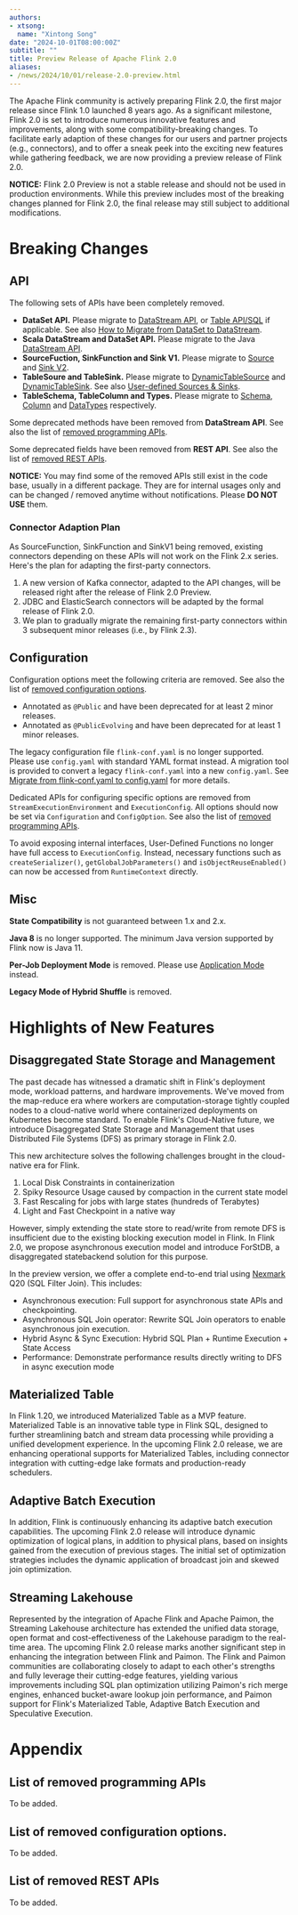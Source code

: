 ```yaml
---
authors:
- xtsong:
  name: "Xintong Song"
date: "2024-10-01T08:00:00Z"
subtitle: ""
title: Preview Release of Apache Flink 2.0
aliases:
- /news/2024/10/01/release-2.0-preview.html
---
```


The Apache Flink community is actively preparing Flink 2.0, the first major release since Flink 1.0 launched 8 years ago. As a significant milestone, Flink 2.0 is set to introduce numerous innovative features and improvements, along with some compatibility-breaking changes. To facilitate early adaption of these changes for our users and partner projects (e.g., connectors), and to offer a sneak peek into the exciting new features while gathering feedback, we are now providing a preview release of Flink 2.0.

**NOTICE:** Flink 2.0 Preview is not a stable release and should not be used in production environments. While this preview includes most of the breaking changes planned for Flink 2.0, the final release may still subject to additional modifications.

# Breaking Changes

## API

The following sets of APIs have been completely removed.
- **DataSet API.** Please migrate to [DataStream API](https://nightlies.apache.org/flink/flink-docs-master/docs/dev/datastream/overview/), or [Table API/SQL](https://nightlies.apache.org/flink/flink-docs-master/docs/dev/table/overview/) if applicable. See also [How to Migrate from DataSet to DataStream](https://nightlies.apache.org/flink/flink-docs-master/docs/dev/datastream/dataset_migration).
- **Scala DataStream and DataSet API.** Please migrate to the Java [DataStream API](https://nightlies.apache.org/flink/flink-docs-master/docs/dev/datastream/overview/).
- **SourceFuction, SinkFunction and Sink V1.** Please migrate to [Source](https://github.com/apache/flink/blob/master/flink-core/src/main/java/org/apache/flink/api/connector/source/Source.java) and [Sink V2](https://github.com/apache/flink/blob/master/flink-core/src/main/java/org/apache/flink/api/connector/sink2/Sink.java).
- **TableSoure and TableSink.** Please migrate to [DynamicTableSource](https://github.com/apache/flink/blob/master/flink-table/flink-table-common/src/main/java/org/apache/flink/table/connector/source/DynamicTableSource.java) and [DynamicTableSink](https://github.com/apache/flink/blob/master/flink-table/flink-table-common/src/main/java/org/apache/flink/table/connector/sink/DynamicTableSink.java). See also [User-defined Sources & Sinks](https://nightlies.apache.org/flink/flink-docs-master/docs/dev/table/sourcessinks/).
- **TableSchema, TableColumn and Types.** Please migrate to [Schema](https://github.com/apache/flink/blob/master/flink-table/flink-table-common/src/main/java/org/apache/flink/table/api/Schema.java), [Column](https://github.com/apache/flink/blob/master/flink-table/flink-table-common/src/main/java/org/apache/flink/table/catalog/Column.java) and [DataTypes](https://github.com/apache/flink/blob/master/flink-table/flink-table-common/src/main/java/org/apache/flink/table/api/DataTypes.java) respectively.

Some deprecated methods have been removed from **DataStream API**. See also the list of [removed programming APIs](#list-of-removed-programming-apis).

Some deprecated fields have been removed from **REST API**. See also the list of [removed REST APIs](#list-of-removed-rest-apis).

**NOTICE:** You may find some of the removed APIs still exist in the code base, usually in a different package. They are for internal usages only and can be changed / removed anytime without notifications. Please **DO NOT USE** them.

### Connector Adaption Plan

As SourceFunction, SinkFunction and SinkV1 being removed, existing connectors depending on these APIs will not work on the Flink 2.x series. Here's the plan for adapting the first-party connectors. 
1. A new version of Kafka connector, adapted to the API changes, will be released right after the release of Flink 2.0 Preview.
2. JDBC and ElasticSearch connectors will be adapted by the formal release of Flink 2.0.
3. We plan to gradually migrate the remaining first-party connectors within 3 subsequent minor releases (i.e., by Flink 2.3).

## Configuration

Configuration options meet the following criteria are removed. See also the list of [removed configuration options](#list-of-removed-configuration-options).
- Annotated as `@Public` and have been deprecated for at least 2 minor releases.
- Annotated as `@PublicEvolving` and have been deprecated for at least 1 minor releases.

The legacy configuration file `flink-conf.yaml` is no longer supported. Please use `config.yaml` with standard YAML format instead. A migration tool is provided to convert a legacy `flink-conf.yaml` into a new `config.yaml`. See [Migrate from flink-conf.yaml to config.yaml](https://nightlies.apache.org/flink/flink-docs-master/docs/deployment/config/#migrate-from-flink-confyaml-to-configyaml) for more details.

Dedicated APIs for configuring specific options are removed from `StreamExecutionEnvironment` and `ExecutionConfig`. All options should now be set via `Configuration` and `ConfigOption`. See also the list of [removed programming APIs](#list-of-removed-programming-apis).

To avoid exposing internal interfaces, User-Defined Functions no longer have full access to `ExecutionConfig`. Instead, necessary functions such as `createSerializer()`, `getGlobalJobParameters()` and `isObjectReuseEnabled()` can now be accessed from `RuntimeContext` directly.

## Misc

**State Compatibility** is not guaranteed between 1.x and 2.x. 

**Java 8** is no longer supported. The minimum Java version supported by Flink now is Java 11.

**Per-Job Deployment Mode** is removed. Please use [Application Mode](https://nightlies.apache.org/flink/flink-docs-master/docs/deployment/overview/#application-mode) instead.

**Legacy Mode of Hybrid Shuffle** is removed.

# Highlights of New Features

## Disaggregated State Storage and Management

The past decade has witnessed a dramatic shift in Flink's deployment mode, workload patterns, and hardware improvements. We've moved from the map-reduce era where workers are computation-storage tightly coupled nodes to a cloud-native world where containerized deployments on Kubernetes become standard. To enable Flink's Cloud-Native future, we introduce Disaggregated State Storage and Management that uses Distributed File Systems (DFS) as primary storage in Flink 2.0.

This new architecture solves the following challenges brought in the cloud-native era for Flink. 
1. Local Disk Constraints in containerization 
2. Spiky Resource Usage caused by compaction in the current state model 
3. Fast Rescaling for jobs with large states (hundreds of Terabytes) 
4. Light and Fast Checkpoint in a native way 

However, simply extending the state store to read/write from remote DFS is insufficient due to the existing blocking execution model in Flink. In Flink 2.0, we propose asynchronous execution model and introduce ForStDB, a disaggregated statebackend solution for this purpose.

In the preview version, we offer a complete end-to-end trial using [Nexmark](https://github.com/nexmark/nexmark) Q20 (SQL Filter Join). This includes: 
- Asynchronous execution: Full support for asynchronous state APIs and checkpointing. 
- Asynchronous SQL Join operator: Rewrite SQL Join operators to enable asynchronous join execution.
- Hybrid Async & Sync Execution: Hybrid SQL Plan + Runtime Execution + State Access
- Performance: Demonstrate performance results directly writing to DFS in async execution mode

## Materialized Table

In Flink 1.20, we introduced Materialized Table as a MVP feature. Materialized Table is an innovative table type in Flink SQL, designed to further streamlining batch and stream data processing while providing a unified development experience. In the upcoming Flink 2.0 release, we are enhancing operational supports for Materialized Tables, including connector integration with cutting-edge lake formats and production-ready schedulers.

## Adaptive Batch Execution

In addition, Flink is continuously enhancing its adaptive batch execution capabilities. The upcoming Flink 2.0 release will introduce dynamic optimization of logical plans, in addition to physical plans, based on insights gained from the execution of previous stages. The initial set of optimization strategies includes the dynamic application of broadcast join and skewed join optimization.

## Streaming Lakehouse

Represented by the integration of Apache Flink and Apache Paimon, the Streaming Lakehouse architecture has extended the unified data storage, open format and cost-effectiveness of the Lakehouse paradigm to the real-time area. The upcoming Flink 2.0 release marks another significant step in enhancing the integration between Flink and Paimon. The Flink and Paimon communities are collaborating closely to adapt to each other's strengths and fully leverage their cutting-edge features, yielding various improvements including SQL plan optimization utilizing Paimon's rich merge engines, enhanced bucket-aware lookup join performance, and Paimon support for Flink's Materialized Table, Adaptive Batch Execution and Speculative Execution.

# Appendix

## List of removed programming APIs

To be added.

## List of removed configuration options.

To be added.

## List of removed REST APIs

To be added.